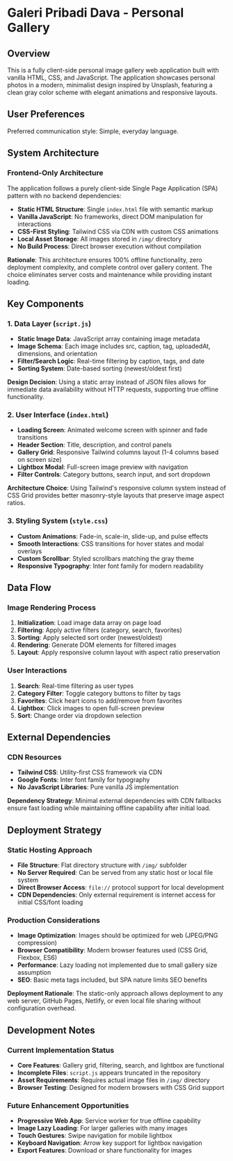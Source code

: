 # Galeri Pribadi Dava - Personal Gallery

## Overview

This is a fully client-side personal image gallery web application built with vanilla HTML, CSS, and JavaScript. The application showcases personal photos in a modern, minimalist design inspired by Unsplash, featuring a clean gray color scheme with elegant animations and responsive layouts.

## User Preferences

Preferred communication style: Simple, everyday language.

## System Architecture

### Frontend-Only Architecture
The application follows a purely client-side Single Page Application (SPA) pattern with no backend dependencies:

- **Static HTML Structure**: Single `index.html` file with semantic markup
- **Vanilla JavaScript**: No frameworks, direct DOM manipulation for interactions
- **CSS-First Styling**: Tailwind CSS via CDN with custom CSS animations
- **Local Asset Storage**: All images stored in `/img/` directory
- **No Build Process**: Direct browser execution without compilation

**Rationale**: This architecture ensures 100% offline functionality, zero deployment complexity, and complete control over gallery content. The choice eliminates server costs and maintenance while providing instant loading.

## Key Components

### 1. Data Layer (`script.js`)
- **Static Image Data**: JavaScript array containing image metadata
- **Image Schema**: Each image includes src, caption, tag, uploadedAt, dimensions, and orientation
- **Filter/Search Logic**: Real-time filtering by caption, tags, and date
- **Sorting System**: Date-based sorting (newest/oldest first)

**Design Decision**: Using a static array instead of JSON files allows for immediate data availability without HTTP requests, supporting true offline functionality.

### 2. User Interface (`index.html`)
- **Loading Screen**: Animated welcome screen with spinner and fade transitions
- **Header Section**: Title, description, and control panels
- **Gallery Grid**: Responsive Tailwind columns layout (1-4 columns based on screen size)
- **Lightbox Modal**: Full-screen image preview with navigation
- **Filter Controls**: Category buttons, search input, and sort dropdown

**Architecture Choice**: Using Tailwind's responsive column system instead of CSS Grid provides better masonry-style layouts that preserve image aspect ratios.

### 3. Styling System (`style.css`)
- **Custom Animations**: Fade-in, scale-in, slide-up, and pulse effects
- **Smooth Interactions**: CSS transitions for hover states and modal overlays
- **Custom Scrollbar**: Styled scrollbars matching the gray theme
- **Responsive Typography**: Inter font family for modern readability

## Data Flow

### Image Rendering Process
1. **Initialization**: Load image data array on page load
2. **Filtering**: Apply active filters (category, search, favorites)
3. **Sorting**: Apply selected sort order (newest/oldest)
4. **Rendering**: Generate DOM elements for filtered images
5. **Layout**: Apply responsive column layout with aspect ratio preservation

### User Interactions
1. **Search**: Real-time filtering as user types
2. **Category Filter**: Toggle category buttons to filter by tags
3. **Favorites**: Click heart icons to add/remove from favorites
4. **Lightbox**: Click images to open full-screen preview
5. **Sort**: Change order via dropdown selection

## External Dependencies

### CDN Resources
- **Tailwind CSS**: Utility-first CSS framework via CDN
- **Google Fonts**: Inter font family for typography
- **No JavaScript Libraries**: Pure vanilla JS implementation

**Dependency Strategy**: Minimal external dependencies with CDN fallbacks ensure fast loading while maintaining offline capability after initial load.

## Deployment Strategy

### Static Hosting Approach
- **File Structure**: Flat directory structure with `/img/` subfolder
- **No Server Required**: Can be served from any static host or local file system
- **Direct Browser Access**: `file://` protocol support for local development
- **CDN Dependencies**: Only external requirement is internet access for initial CSS/font loading

### Production Considerations
- **Image Optimization**: Images should be optimized for web (JPEG/PNG compression)
- **Browser Compatibility**: Modern browser features used (CSS Grid, Flexbox, ES6)
- **Performance**: Lazy loading not implemented due to small gallery size assumption
- **SEO**: Basic meta tags included, but SPA nature limits SEO benefits

**Deployment Rationale**: The static-only approach allows deployment to any web server, GitHub Pages, Netlify, or even local file sharing without configuration overhead.

## Development Notes

### Current Implementation Status
- **Core Features**: Gallery grid, filtering, search, and lightbox are functional
- **Incomplete Files**: `script.js` appears truncated in the repository
- **Asset Requirements**: Requires actual image files in `/img/` directory
- **Browser Testing**: Designed for modern browsers with CSS Grid support

### Future Enhancement Opportunities
- **Progressive Web App**: Service worker for true offline capability
- **Image Lazy Loading**: For larger galleries with many images
- **Touch Gestures**: Swipe navigation for mobile lightbox
- **Keyboard Navigation**: Arrow key support for lightbox navigation
- **Export Features**: Download or share functionality for images